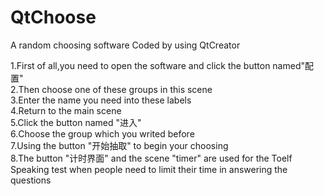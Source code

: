 # QtChoose
A random choosing software
Coded by using QtCreator

1.First of all,you need to open the software and click the button named"配置"<br>
2.Then choose one of these groups in this scene<br>
3.Enter the name you need into these labels<br>
4.Return to the main scene<br>
5.Click the button named "进入"<br>
6.Choose the group which you writed before<br>
7.Using the button "开始抽取" to begin your choosing<br>
8.The button "计时界面" and the scene "timer" are used for the Toelf Speaking test when people need to limit their time in answering the questions<br>
